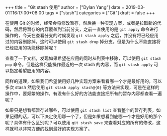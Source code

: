 +++
title = "Git stash 使用"
author = ["Dylan Yang"]
date = 2019-03-01T16:17:00+08:00
tags = ["stash"]
categories = ["Git"]
draft = false
+++

在使用 Git 的时候，经常会将修改暂存，然后换一种实现方案，或者是拉取新的代码，然后将暂存的内容覆盖到当前分支，之前一直使用的是 `git apply`
命令进行操作的，今天在查看分支的时候发现 `git stash apply` 之后，并没有将已经应用过的内容删除掉，这时可以使用 `git stash drop` 掉分支，但是为什么不能直接将已经应用的功能移除掉呢？

查看了一下文档，发现如果希望在应用的同时从列表中移除，可以使用 `git
stash pop` 命令，但是这样只能操作最近的一次 stash 的内容，而 `git stash
apply` 可以指定希望应用的内容。

同样的道理，如果我们希望使用好几种实现方案来看看哪一个才是最好用的，可以多次 stash 然后使用 `git stash apply stash@{0}` 等方法来实现，可是在这样的操作中，要频繁的操作，有没有什么好的方法能直接把所有的暂存内容都查看一遍呢？

如果只是想看都暂存过哪些，可以使用 `git stash list` 查看整个的暂存列表，如果记得的话，可以下决定使用哪一个了，但是如果想看到底哪一个才是好用的那个呢？具体有什么区别呢？可以使用 `git stash save` 来查看对应的所有的修改，这样就可以非常方便的找到最好的实现方案了。

